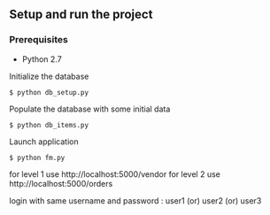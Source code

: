 ## Setup and run the project
### Prerequisites
* Python 2.7

Initialize the database
```
$ python db_setup.py
```
Populate the database with some initial data
```
$ python db_items.py
```
Launch application
```
$ python fm.py
```
for level 1 use http://localhost:5000/vendor
for level 2 use http://localhost:5000/orders

login with same username and password : user1 (or) user2 (or) user3